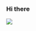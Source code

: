### Hi there 
<img src="https://img.shields.io/badge/ Python-black?style=for-the-badge&logo=НАЗВАНИЕ ЛОГОТИПА&logoColor=ЦВЕТ ЛОГОТИПА"/>
